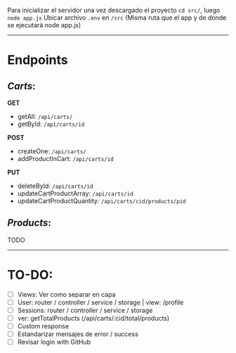 Para inicializar el servidor una vez descargado el proyecto `cd src/`, luego `node app.js`
Ubicar archivo `.env` en `/src` (Misma ruta que el app y de donde se ejecutará node app.js)

******
# Endpoints
## *Carts*:
**GET**
- getAll: `/api/carts/`
- getById: `/api/carts/id`

**POST**
- createOne: `/api/carts/`
- addProductInCart: `/api/carts/id`

**PUT**
- deleteById: `/api/carts/id`
- updateCartProductArray: `/api/carts/id`
- updateCartProductQuantity: `/api/carts/cid/products/pid`

## *Products*:
TODO

******

# TO-DO:
- [ ] Views: Ver como separar en capa
- [ ] User:  router / controller / service / storage | view: /profile
- [ ] Sessions: router / controller / service / storage
- [ ] ver: getTotalProducts (/api/carts/:cid/total/products)
- [ ] Custom response
- [ ] Estandarizar mensajes de error / success
- [ ] Revisar login with GitHub
